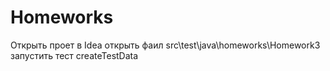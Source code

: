 # Homeworks
Открыть проет в Idea
открыть фаил src\test\java\homeworks\Homework3
запустить тест createTestData
